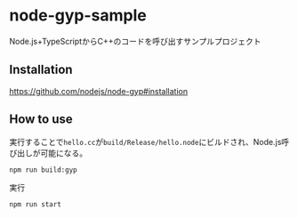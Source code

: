 # node-gyp-sample
Node.js+TypeScriptからC++のコードを呼び出すサンプルプロジェクト

## Installation
https://github.com/nodejs/node-gyp#installation

## How to use
実行することで`hello.cc`が`build/Release/hello.node`にビルドされ、Node.js呼び出しが可能になる。
```shell
npm run build:gyp
```
実行
```shell
npm run start
```
